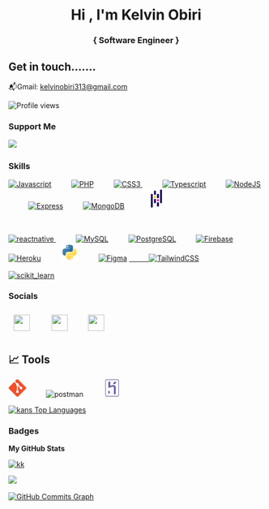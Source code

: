 <h1 align="center">Hi , I'm Kelvin Obiri</h1>
<h3 align="center">{ Software Engineer }</h3>


## Get in touch.......


📬Gmail: kelvinobiri313@gmail.com 


 ![Profile views](https://gpvc.arturio.dev/obirikan)  



### Support Me

<a href="#"><img src="https://cdn.buymeacoffee.com/buttons/v2/default-yellow.png" width="200" /></a>


### Skills
<a href="https://developer.mozilla.org/en-US/docs/Web/JavaScript" target="_blank" rel="noreferrer"><img src="https://raw.githubusercontent.com/danielcranney/readme-generator/main/public/icons/skills/javascript-colored.svg" width="36" height="36" alt="Javascript" /></a>&nbsp;&nbsp;&nbsp;&nbsp;&nbsp;&nbsp;&nbsp;&nbsp;&nbsp;
<a href="https://www.php.net/" target="_blank" rel="noreferrer"><img src="https://raw.githubusercontent.com/danielcranney/readme-generator/main/public/icons/skills/php-colored.svg" width="36" height="36" alt="PHP" /></a>&nbsp;&nbsp;&nbsp;&nbsp;&nbsp;&nbsp;&nbsp;&nbsp;&nbsp;
   <a href="https://www.w3.org/TR/CSS/#css" target="_blank" rel="noreferrer">
          <img src="https://raw.githubusercontent.com/danielcranney/readme-generator/main/public/icons/skills/css3-colored.svg" width="36" height="36" alt="CSS3" />
      </a>&nbsp;&nbsp;&nbsp;&nbsp;&nbsp;&nbsp;&nbsp;&nbsp;&nbsp;
<a href="https://www.typescriptlang.org/" target="_blank" rel="noreferrer"><img src="https://raw.githubusercontent.com/danielcranney/readme-generator/main/public/icons/skills/typescript-colored.svg" width="36" height="36" alt="Typescript" /></a>&nbsp;&nbsp;&nbsp;&nbsp;&nbsp;&nbsp;&nbsp;&nbsp;&nbsp;
<a href="https://nodejs.org/en/" target="_blank" rel="noreferrer"><img src="https://raw.githubusercontent.com/danielcranney/readme-generator/main/public/icons/skills/nodejs-colored.svg" width="36" height="36" alt="NodeJS" /></a>&nbsp;&nbsp;&nbsp;&nbsp;&nbsp;&nbsp;&nbsp;&nbsp;&nbsp;
<a href="https://expressjs.com/" target="_blank" rel="noreferrer"><img src="https://raw.githubusercontent.com/danielcranney/readme-generator/main/public/icons/skills/express-colored.svg" width="36" height="36" alt="Express" /></a>&nbsp;&nbsp;&nbsp;&nbsp;&nbsp;&nbsp;&nbsp;&nbsp;&nbsp;
<a href="https://www.mongodb.com/" target="_blank" rel="noreferrer"><img src="https://raw.githubusercontent.com/danielcranney/readme-generator/main/public/icons/skills/mongodb-colored.svg" width="36" height="36" alt="MongoDB" /></a>
&nbsp;&nbsp;&nbsp;&nbsp;&nbsp;&nbsp;&nbsp;&nbsp;&nbsp;
<img src="https://raw.githubusercontent.com/devicons/devicon/2ae2a900d2f041da66e950e4d48052658d850630/icons/pandas/pandas-original.svg" alt="pandas" width="40" height="40"/> 

<br/><br/>
<a href="https://reactnative.dev/" target="_blank" rel="noreferrer"> <img src="https://reactnative.dev/img/header_logo.svg" alt="reactnative" width="40" height="40"/> </a>&nbsp;&nbsp;&nbsp;&nbsp;&nbsp;&nbsp;&nbsp;&nbsp;&nbsp;
<a href="https://www.mysql.com/" target="_blank" rel="noreferrer"><img src="https://raw.githubusercontent.com/danielcranney/readme-generator/main/public/icons/skills/mysql-colored.svg" width="36" height="36" alt="MySQL" /></a>&nbsp;&nbsp;&nbsp;&nbsp;&nbsp;&nbsp;&nbsp;&nbsp;&nbsp;
<a href="https://www.postgresql.org/" target="_blank" rel="noreferrer"><img src="https://raw.githubusercontent.com/danielcranney/readme-generator/main/public/icons/skills/postgresql-colored.svg" width="36" height="36" alt="PostgreSQL" /></a>&nbsp;&nbsp;&nbsp;&nbsp;&nbsp;&nbsp;&nbsp;&nbsp;&nbsp;
<a href="https://firebase.google.com/" target="_blank" rel="noreferrer"><img src="https://raw.githubusercontent.com/danielcranney/readme-generator/main/public/icons/skills/firebase-colored.svg" width="36" height="36" alt="Firebase" /></a>&nbsp;&nbsp;&nbsp;&nbsp;&nbsp;&nbsp;&nbsp;&nbsp;&nbsp;
<a href="https://www.heroku.com/" target="_blank" rel="noreferrer"><img src="https://raw.githubusercontent.com/danielcranney/readme-generator/main/public/icons/skills/heroku-colored.svg" width="36" height="36" alt="Heroku" /></a>&nbsp;&nbsp;&nbsp;&nbsp;&nbsp;&nbsp;&nbsp;&nbsp;&nbsp;
<img src="https://github.com/devicons/devicon/blob/master/icons/python/python-original.svg" width="35px">&nbsp;&nbsp;&nbsp;&nbsp;&nbsp;&nbsp;&nbsp;&nbsp;&nbsp;
<a href="https://www.figma.com/" target="_blank" rel="noreferrer"><img src="https://raw.githubusercontent.com/danielcranney/readme-generator/main/public/icons/skills/figma-colored.svg" width="36" height="36" alt="Figma" /></a>
        <a href="https://tailwindcss.com/" target="_blank" rel="noreferrer">&nbsp;&nbsp;&nbsp;&nbsp;&nbsp;&nbsp;&nbsp;&nbsp;&nbsp;
          <img src="https://raw.githubusercontent.com/danielcranney/readme-generator/main/public/icons/skills/tailwindcss-colored.svg" width="36" height="36" alt="TailwindCSS" /><br/><br/>
 <a href="https://scikit-learn.org/" target="_blank" rel="noreferrer"> <img src="https://upload.wikimedia.org/wikipedia/commons/0/05/Scikit_learn_logo_small.svg" alt="scikit_learn" width="40" height="40"/> </a>

</p>





### Socials

<p align="left" style='padding:10px'>
 <a href="https://www.github.com/obirikan" target="_blank" rel="noreferrer"><img src="https://raw.githubusercontent.com/danielcranney/readme-generator/main/public/icons/socials/github.svg" width="32" height="32" /></a> &nbsp;&nbsp;&nbsp;&nbsp;&nbsp;&nbsp;&nbsp;&nbsp;&nbsp;
 <a href="https://www.linkedin.com/in/kelvin-obiri-9440801b1/" target="_blank" rel="noreferrer"><img src="https://raw.githubusercontent.com/danielcranney/readme-generator/main/public/icons/socials/linkedin.svg" width="32" height="32" /></a>&nbsp;&nbsp;&nbsp;&nbsp;&nbsp;&nbsp;&nbsp;&nbsp;&nbsp; <a href="#" target="_blank" rel="noreferrer"><img src="https://raw.githubusercontent.com/danielcranney/readme-generator/main/public/icons/socials/stackoverflow.svg" width="32" height="32" /></a> 
</p>

## &#x1f4c8; Tools

<img src="https://github.com/devicons/devicon/blob/master/icons/git/git-original.svg" width="35px">&nbsp;&nbsp;&nbsp;&nbsp;&nbsp;&nbsp;&nbsp;&nbsp;&nbsp;
<img src="https://www.vectorlogo.zone/logos/getpostman/getpostman-icon.svg" alt="postman" width="40" height="40"/>&nbsp;&nbsp;&nbsp;&nbsp;&nbsp;&nbsp;&nbsp;&nbsp;&nbsp;
<img src="https://github.com/devicons/devicon/blob/master/icons/heroku/heroku-original.svg" width="35px">&nbsp;&nbsp;&nbsp;&nbsp;&nbsp;&nbsp;&nbsp;&nbsp;&nbsp;
<br/>

<!-- ## &#x1f4c8; My GitHub Stats

 <div align="left">
<img align="left" height='200px' src="https://github-readme-stats.vercel.app/api?username=dollarstir&show_icons=true&include_all_commits=true&theme=dracula&count_private=true"/>
</div>
<br/>
 


<img  src="https://github-readme-streak-stats.herokuapp.com/?user=dollarstir&theme=dracula" />
<br/> -->
<div>
     <td>
      <a href="https://github.com/obirikan"><img alt="kans Top Languages" src="https://github-readme-stats.vercel.app/api/top-langs/?username=obirikan&langs_count=8&count_private=true&layout=compact&theme=react&hide_border=true&bg_color=1d2a3a"/></a>
    </td>
</div>


### Badges

<b>My GitHub Stats</b>

<a href="http://www.github.com/obirikan"><img src="https://github-readme-stats.vercel.app/api?username=obirikan&show_icons=true&hide=&count_private=true&title_color=0891b2&text_color=ffffff&icon_color=0891b2&bg_color=1c1917&hide_border=true&show_icons=true" alt="kk" /></a>

<a href="http://www.github.com/obirikan"><img src="https://github-readme-streak-stats.herokuapp.com/?user=obirikan&stroke=ffffff&background=1c1917&ring=0891b2&fire=0891b2&currStreakNum=ffffff&currStreakLabel=0891b2&sideNums=ffffff&sideLabels=ffffff&dates=ffffff&hide_border=true" /></a>

<a href="http://www.github.com/obirikan"><img src="https://activity-graph.herokuapp.com/graph?username=obirikan&bg_color=1c1917&color=ffffff&line=0891b2&point=ffffff&area_color=1c1917&area=true&hide_border=true&custom_title=GitHub%20Commits%20Graph" alt="GitHub Commits Graph" /></a>










